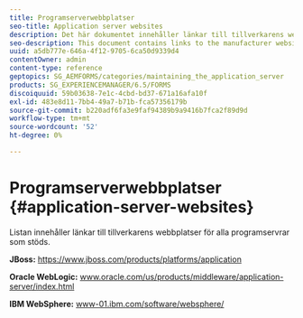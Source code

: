 ```yaml
---
title: Programserverwebbplatser
seo-title: Application server websites
description: Det här dokumentet innehåller länkar till tillverkarens webbplatser för alla programservrar som stöds.
seo-description: This document contains links to the manufacturer websites for all supported application servers.
uuid: a5db777e-646a-4f12-9705-6ca50d9339d4
contentOwner: admin
content-type: reference
geptopics: SG_AEMFORMS/categories/maintaining_the_application_server
products: SG_EXPERIENCEMANAGER/6.5/FORMS
discoiquuid: 59b03638-7e1c-4cbd-bd37-671a16afa10f
exl-id: 483e8d11-7bb4-49a7-b71b-fca57356179b
source-git-commit: b220adf6fa3e9faf94389b9a9416b7fca2f89d9d
workflow-type: tm+mt
source-wordcount: '52'
ht-degree: 0%

---
```


# Programserverwebbplatser {#application-server-websites}

Listan innehåller länkar till tillverkarens webbplatser för alla programservrar som stöds.

**JBoss:** https://www.jboss.com/products/platforms/application

**Oracle WebLogic:** www.oracle.com/us/products/middleware/application-server/index.html

**IBM WebSphere:** www-01.ibm.com/software/websphere/
